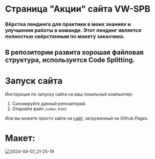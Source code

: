 # Страница "Акции" сайта VW-SPB
### Вёрстка лендинга для практики в моих знаниях и улучшения работы в команде. Этот лендинг является полностью свёрстанным по макету заказчика. 
## В репозитории развита хорошая файловая структура, используется Code Splitting.

# Запуск сайта
Инструкция по запуску сайта на ваш локальный компьютер:
   1. Склонируйте данный репозиторий.
   2. Откройте файл ```index.html```
   
Или вы можете просто зайти на [сайт](kriswis.github.io/VW-SPB-Services/), загруженный на Github Pages.
# Макет:
![2024-04-07_21-25-19](https://github.com/KrisWis/VW-SPB-Sales/assets/94256853/087752d3-df41-4466-a204-a3e80e12a6b0)
